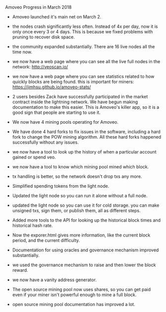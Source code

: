 Amoveo Progress in March 2018

* Amoveo launched it's main net on March 2.

* the nodes crash significantly less often. Instead of 4x per day, now it is only once every 3 or 4 days.
This is because we fixed problems with pruning to recover disk space.

* the community expanded substantially. There are 16 live nodes all the time now.

* we now have a web page where you can see all the live full nodes in the network: http://veoscan.io/

* we now have a web page where you can see statistics related to how quickly blocks are being found. this is important for miners: https://jimhsu.github.io/amoveo-stats/

* 2 users besides Zack have successfully participated in the market contract inside the lightning network. We have begun making documentation to make this easier. This is Amoveo's killer app, so it is a good sign that people are starting to use it.

* We now have 4 mining pools operating for Amoveo.

* We have done 4 hard forks to fix issues in the software, including a hard fork to change the POW mining algorithm.
All these hard forks happened successfully without any issues.

* we now have a tool to look up the history of when a particular account gained or spend veo.

* we now have a tool to know which mining pool mined which block.

* tx handling is better, so the network doesn't drop txs any more.

* Simplified spending tokens from the light node.

* Updated the light node so you can run it alone without a full node.

* updated the light node so you can use it for cold storage. you can make unsigned txs, sign them, or publish them, all as different steps.

* Added more tools to the API for looking up the historical block times and historical hash rate.

* Now the exporer.html gives more information, like the current block period, and the current difficulty.

* Documentation for using oracles and governance mechanism improved substantially.

* we used the governance mechanism to raise and then lower the block reward.

* we now have a vanity address generator.

* The open source mining pool now uses shares, so you can get paid even if your miner isn't powerful enough to mine a full block.

* open source mining pool documentation has improved a lot.